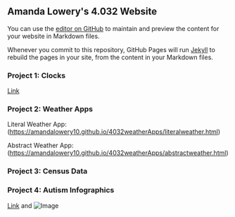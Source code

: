 ## Amanda Lowery's 4.032 Website
 You can use the [editor on GitHub](https://github.com/amandalowery10/4.032/edit/master/README.md) to maintain and preview the content for your website in Markdown files.


Whenever you commit to this repository, GitHub Pages will run [Jekyll](https://jekyllrb.com/) to rebuild the pages in your site, from the content in your Markdown files.

### Project 1: Clocks

[Link](url)

### Project 2: Weather Apps

Literal Weather App: (https://amandalowery10.github.io/4032weatherApps/literalweather.html)

Abstract Weather App: (https://amandalowery10.github.io/4032weatherApps/abstractweather.html)

### Project 3: Census Data

### Project 4: Autism Infographics

[Link](url) and ![Image](src)
